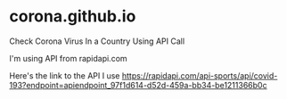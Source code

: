 # corona.github.io
Check Corona Virus In a Country Using API Call

I'm using API from rapidapi.com

Here's the link to the API I use
https://rapidapi.com/api-sports/api/covid-193?endpoint=apiendpoint_97f1d614-d52d-459a-bb34-be1211366b0c
